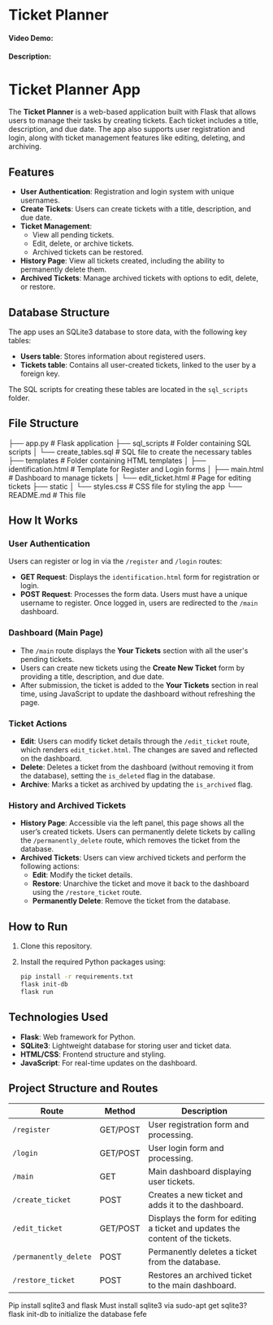 
# Ticket Planner
#### Video Demo:  <URL HERE>
#### Description:
# Ticket Planner App

The **Ticket Planner** is a web-based application built with Flask that allows users to manage their tasks by creating tickets. Each ticket includes a title, description, and due date. The app also supports user registration and login, along with ticket management features like editing, deleting, and archiving.

## Features

- **User Authentication**: Registration and login system with unique usernames.
- **Create Tickets**: Users can create tickets with a title, description, and due date.
- **Ticket Management**: 
  - View all pending tickets.
  - Edit, delete, or archive tickets.
  - Archived tickets can be restored.
- **History Page**: View all tickets created, including the ability to permanently delete them.
- **Archived Tickets**: Manage archived tickets with options to edit, delete, or restore.

## Database Structure

The app uses an SQLite3 database to store data, with the following key tables:

- **Users table**: Stores information about registered users.
- **Tickets table**: Contains all user-created tickets, linked to the user by a foreign key.

The SQL scripts for creating these tables are located in the `sql_scripts` folder.

## File Structure

├── app.py # Flask application ├── sql_scripts # Folder containing SQL scripts │ └── create_tables.sql # SQL file to create the necessary tables ├── templates # Folder containing HTML templates │ ├── identification.html # Template for Register and Login forms │ ├── main.html # Dashboard to manage tickets │ └── edit_ticket.html # Page for editing tickets ├── static │ └── styles.css # CSS file for styling the app └── README.md # This file


## How It Works

### User Authentication

Users can register or log in via the `/register` and `/login` routes:

- **GET Request**: Displays the `identification.html` form for registration or login.
- **POST Request**: Processes the form data. Users must have a unique username to register. Once logged in, users are redirected to the `/main` dashboard.

### Dashboard (Main Page)

- The `/main` route displays the **Your Tickets** section with all the user's pending tickets.
- Users can create new tickets using the **Create New Ticket** form by providing a title, description, and due date.
- After submission, the ticket is added to the **Your Tickets** section in real time, using JavaScript to update the dashboard without refreshing the page.

### Ticket Actions

- **Edit**: Users can modify ticket details through the `/edit_ticket` route, which renders `edit_ticket.html`. The changes are saved and reflected on the dashboard.
- **Delete**: Deletes a ticket from the dashboard (without removing it from the database), setting the `is_deleted` flag in the database.
- **Archive**: Marks a ticket as archived by updating the `is_archived` flag.

### History and Archived Tickets

- **History Page**: Accessible via the left panel, this page shows all the user’s created tickets. Users can permanently delete tickets by calling the `/permanently_delete` route, which removes the ticket from the database.
- **Archived Tickets**: Users can view archived tickets and perform the following actions:
  - **Edit**: Modify the ticket details.
  - **Restore**: Unarchive the ticket and move it back to the dashboard using the `/restore_ticket` route.
  - **Permanently Delete**: Remove the ticket from the database.

## How to Run

1. Clone this repository.
2. Install the required Python packages using:

   ```bash
   pip install -r requirements.txt
   flask init-db  
   flask run

## Technologies Used
- **Flask**: Web framework for Python.
- **SQLite3**: Lightweight database for storing user and ticket data.
- **HTML/CSS**: Frontend structure and styling.
- **JavaScript**: For real-time updates on the dashboard.


## Project Structure and Routes

| Route                 | Method    | Description                                                                   |
|---------------------  |-----------|-------------------------------------------------------------------------------|
| `/register`           | GET/POST  | User registration form and processing.                                        |
| `/login`              | GET/POST  | User login form and processing.                                               |
| `/main`               | GET       | Main dashboard displaying user tickets.                                       |
| `/create_ticket`      | POST      | Creates a new ticket and adds it to the dashboard.                            |
| `/edit_ticket`        | GET/POST  | Displays the form for editing a ticket and updates the content of the tickets.|
| `/permanently_delete` | POST      | Permanently deletes a ticket from the database.                               |
| `/restore_ticket`     | POST      | Restores an archived ticket to the main dashboard.                            |



Pip install sqlite3 and flask
Must install sqlite3 via sudo-apt get sqlite3?
flask init-db to initialize the database fefe